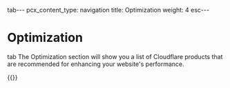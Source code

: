 tab---
pcx_content_type: navigation
title: Optimization
weight: 4
esc---

# Optimization

tab The Optimization section will show you a list of Cloudflare products that are recommended for enhancing your website's performance.

{{<directory-listing>}}
